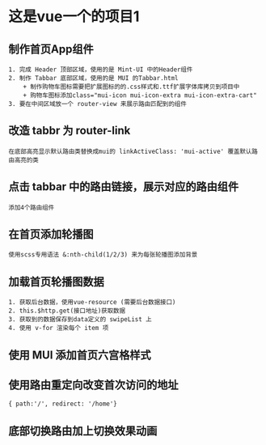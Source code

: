 # 这是vue一个的项目1

## 制作首页App组件
    1. 完成 Header 顶部区域，使用的是 Mint-UI 中的Header组件
    2. 制作 Tabbar 底部区域，使用的是 MUI 的Tabbar.html
        + 制作购物车图标需要把扩展图标的的.css样式和.ttf扩展字体库拷贝到项目中
        + 购物车图标添加class="mui-icon mui-icon-extra mui-icon-extra-cart"
    3. 要在中间区域放一个 router-view 来展示路由匹配到的组件

## 改造 tabbr 为 router-link
    在底部高亮显示默认路由类替换成mui的 linkActiveClass: 'mui-active' 覆盖默认路由高亮的类

## 点击 tabbar 中的路由链接，展示对应的路由组件
    添加4个路由组件

## 在首页添加轮播图 
    使用scss专用语法 &:nth-child(1/2/3) 来为每张轮播图添加背景

## 加载首页轮播图数据
    1. 获取后台数据，使用vue-resource (需要后台数据接口)
    2. this.$http.get(接口地址)获取数据
    3. 获取到的数据保存到data定义的 swipeList 上
    4. 使用 v-for 渲染每个 item 项
## 使用 MUI 添加首页六宫格样式

## 使用路由重定向改变首次访问的地址
    { path:'/', redirect: '/home'}
## 底部切换路由加上切换效果动画